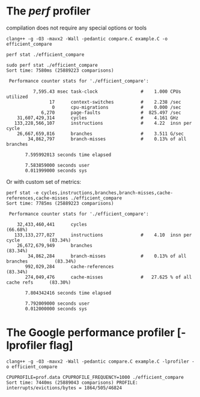 
# The _perf_ profiler
compilation does not require any special options or tools

`clang++ -g -O3 -mavx2 -Wall -pedantic compare.C example.C -o efficient_compare`

`perf stat ./efficient_compare`

```
sudo perf stat ./efficient_compare 
Sort time: 7580ms (25889223 comparisons)

 Performance counter stats for './efficient_compare':

          7,595.43 msec task-clock                #    1.000 CPUs utilized          
                17      context-switches          #    2.238 /sec                   
                 0      cpu-migrations            #    0.000 /sec                   
             6,270      page-faults               #  825.497 /sec                   
    31,607,429,314      cycles                    #    4.161 GHz                    
   133,228,566,107      instructions              #    4.22  insn per cycle         
    26,667,659,816      branches                  #    3.511 G/sec                  
        34,862,797      branch-misses             #    0.13% of all branches        

       7.595992013 seconds time elapsed

       7.583859000 seconds user
       0.011999000 seconds sys
```
Or with custom set of metrics:
```
perf stat -e cycles,instructions,branches,branch-misses,cache-references,cache-misses ./efficient_compare 
Sort time: 7785ms (25889223 comparisons)

 Performance counter stats for './efficient_compare':

    32,433,460,441      cycles                                                        (66.68%)
   133,133,277,027      instructions              #    4.10  insn per cycle           (83.34%)
    26,672,679,949      branches                                                      (83.34%)
        34,862,284      branch-misses             #    0.13% of all branches          (83.34%)
       992,029,284      cache-references                                              (83.34%)
       274,049,476      cache-misses              #   27.625 % of all cache refs      (83.30%)

       7.804342416 seconds time elapsed

       7.792009000 seconds user
       0.012000000 seconds sys
```

# The Google performance profiler [-lprofiler flag]

`clang++ -g -O3 -mavx2 -Wall -pedantic compare.C example.C -lprofiler -o efficient_compare`

`CPUPROFILE=prof.data CPUPROFILE_FREQUENCY=1000 ./efficient_compare
Sort time: 7440ms (25889043 comparisons)
PROFILE: interrupts/evictions/bytes = 1864/505/46824`


